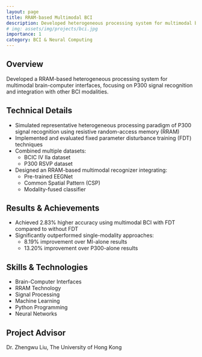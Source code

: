 ```yaml
---
layout: page
title: RRAM-based Multimodal BCI
description: Developed heterogeneous processing system for multimodal brain-computer interfaces using RRAM technology
# img: assets/img/projects/bci.jpg
importance: 1
category: BCI & Neural Computing
---
```


## Overview

Developed a RRAM-based heterogeneous processing system for multimodal brain-computer interfaces, focusing on P300 signal recognition and integration with other BCI modalities.

## Technical Details

- Simulated representative heterogeneous processing paradigm of P300 signal recognition using resistive random-access memory (RRAM)
- Implemented and evaluated fixed parameter disturbance training (FDT) techniques
- Combined multiple datasets:
  - BCIC IV IIa dataset
  - P300 RSVP dataset
- Designed an RRAM-based multimodal recognizer integrating:
  - Pre-trained EEGNet
  - Common Spatial Pattern (CSP)
  - Modality-fused classifier

## Results & Achievements

- Achieved 2.83% higher accuracy using multimodal BCI with FDT compared to without FDT
- Significantly outperformed single-modality approaches:
  - 8.19% improvement over MI-alone results
  - 13.20% improvement over P300-alone results

## Skills & Technologies

- Brain-Computer Interfaces
- RRAM Technology
- Signal Processing
- Machine Learning
- Python Programming
- Neural Networks

## Project Advisor
Dr. Zhengwu Liu, The University of Hong Kong 